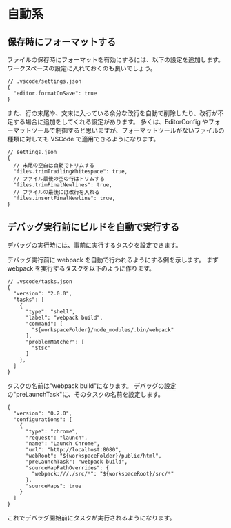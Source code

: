 # 自動系

## 保存時にフォーマットする

ファイルの保存時にフォーマットを有効にするには、以下の設定を追加します。
ワークスペースの設定に入れておくのも良いでしょう。

```
// .vscode/settings.json
{
  "editor.formatOnSave": true
}
```

また、行の末尾や、文末に入っている余分な改行を自動で削除したり、改行が不足する場合に追加をしてくれる設定があります。
多くは、EditorConfig やフォーマットツールで制御すると思いますが、フォーマットツールがないファイルの種類に対しても VSCode で適用できるようになります。

```
// settings.json
{
  // 末尾の空白は自動でトリムする
  "files.trimTrailingWhitespace": true,
  // ファイル最後の空の行はトリムする
  "files.trimFinalNewlines": true,
  // ファイルの最後には改行を入れる
  "files.insertFinalNewline": true,
}
```

## デバッグ実行前にビルドを自動で実行する

デバッグの実行時には、事前に実行するタスクを設定できます。

デバッグ実行前に webpack を自動で行われるようにする例を示します。
まず webpack を実行するタスクを以下のように作ります。

```
// .vscode/tasks.json
{
  "version": "2.0.0",
  "tasks": [
    {
      "type": "shell",
      "label": "webpack build",
      "command": [
        "${workspaceFolder}/node_modules/.bin/webpack"
      ],
      "problemMatcher": [
        "$tsc"
      ]
    },
  ]
}
```

タスクの名前は"webpack build"になります。
デバッグの設定の"preLaunchTask"に、そのタスクの名前を設定します。

```
{
  "version": "0.2.0",
  "configurations": [
    {
      "type": "chrome",
      "request": "launch",
      "name": "Launch Chrome",
      "url": "http://localhost:8080",
      "webRoot": "${workspaceFolder}/public/html",
      "preLaunchTask": "webpack build",
      "sourceMapPathOverrides": {
        "webpack:///./src/*": "${workspaceRoot}/src/*"
      },
      "sourceMaps": true
    }
  ]
}
```

これでデバッグ開始前にタスクが実行されるようになります。
